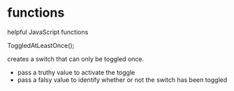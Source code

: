 # functions
helpful JavaScript functions

ToggledAtLeastOnce();

creates a switch that can only be toggled once.
  - pass a truthy value to activate the toggle
  - pass a falsy value to identify whether or not the switch has been toggled
